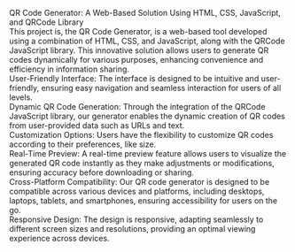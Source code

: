  QR Code Generator: A Web-Based Solution Using HTML, CSS, JavaScript, and QRCode Library
 <br>
 This project is, the QR Code Generator, is a web-based tool developed using a combination of HTML, CSS, and JavaScript, along with the QRCode JavaScript library. This innovative solution allows users to generate QR codes dynamically for various purposes, enhancing convenience and efficiency in information sharing.
 <br>
 User-Friendly Interface: The interface is designed to be intuitive and user-friendly, ensuring easy navigation and seamless interaction for users of all levels.
<br>
Dynamic QR Code Generation: Through the integration of the QRCode JavaScript library, our generator enables the dynamic creation of QR codes from user-provided data such as URLs and text.
<br>
Customization Options: Users have the flexibility to customize QR codes according to their preferences, like size. 
<br>
Real-Time Preview: A real-time preview feature allows users to visualize the generated QR code instantly as they make adjustments or modifications, ensuring accuracy before downloading or sharing.
<br>
Cross-Platform Compatibility: Our QR code generator is designed to be compatible across various devices and platforms, including desktops, laptops, tablets, and smartphones, ensuring accessibility for users on the go.
<br>
Responsive Design: The design is responsive, adapting seamlessly to different screen sizes and resolutions, providing an optimal viewing experience across devices.
